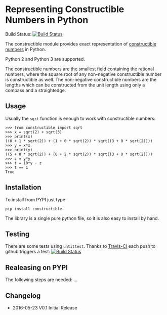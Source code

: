 Representing Constructible Numbers in Python
============================================
Build Status: [![Build Status](https://travis-ci.org/leovt/constructible.svg?branch=master)](https://travis-ci.org/leovt/constructible)

The constructible module provides exact representation of 
[constructible numbers](http://en.wikipedia.org/wiki/Constructible_number) in Python.

Python 2 and Python 3 are supported.


The constructible numbers are the smallest field containing the rational numbers, where the square root of
any non-negative constructible number is constructible as well. The non-negative constructible numbers are 
the lengths which can be constructed from the unit length using only a compass and a straightedge.

Usage
-----
Usually the `sqrt` function is enough to work with constructible numbers:

    >>> from constructible import sqrt
    >>> x = sqrt(2) + sqrt(3)
    >>> print(x)
    ((0 + 1 * sqrt(2)) + (1 + 0 * sqrt(2)) * sqrt((3 + 0 * sqrt(2))))
    >>> y = x*x
    >>> print(y)
    ((5 + 0 * sqrt(2)) + (0 + 2 * sqrt(2)) * sqrt((3 + 0 * sqrt(2))))
    >>> z = y*y
    >>> t = 10*y - z
    >>> t == 1
    True
    
Installation
------------
To install from PYPI just type

    pip install constructible

The library is a single pure python file, so it is also easy to install by hand.

Testing
-------
There are some tests using `untittest`. Thanks to [Travis-CI](https://travis-ci.org/) each push to github triggers a test: 
[![Build Status](https://travis-ci.org/leovt/constructible.svg?branch=master)](https://travis-ci.org/leovt/constructible)

Realeasing on PYPI
------------------
The following steps are needed:
...

Changelog
---------

* 2016-05-23 V0.1 Initial Release
